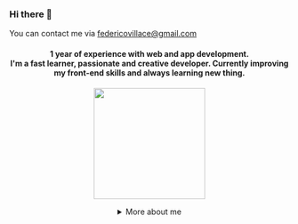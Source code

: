 ### Hi there 👋

<!--
**Federico-Villace/Federico-Villace** is a ✨ _special_ ✨ repository because its `README.md` (this file) appears on your GitHub profile.

Here are some ideas to get you started:

- 🔭 I’m currently working on ...
- 🌱 I’m currently learning ...
- 👯 I’m looking to collaborate on ...
- 🤔 I’m looking for help with ...
- 💬 Ask me about ...
- 📫 How to reach me: ...
- 😄 Pronouns: ...
- ⚡ Fun fact: ...
-->
You can contact me via federicovillace@gmail.com
<h4 align="center">
1 year of experience with web and app development. 
<br />
I'm a fast learner, passionate and creative developer. Currently improving my front-end skills and always learning new thing.
<br />
</h4>

<p align="center">
<img height="200px" src="https://github-readme-stats.vercel.app/api/top-langs/?username=Federico-Villace&exclude_repo=,free-for-dev&layout=compact&langs_count=8&theme=omni">

</p>

<details align="center">
  <summary>More about me</summary>
  
Linkedin: 
  https://www.linkedin.com/in/federico-villace-745878163/

If you want to know more about me just send me a mail to federicovillace@gmail.com and I would gladly answer your questions or try to help you out with whatever you need! 


</details>
